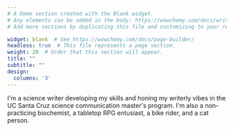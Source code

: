 ```yaml
---
# A Demo section created with the Blank widget.
# Any elements can be added in the body: https://wowchemy.com/docs/writing-markdown-latex/
# Add more sections by duplicating this file and customizing to your requirements.

widget: blank  # See https://wowchemy.com/docs/page-builder/
headless: true  # This file represents a page section.
weight: 20  # Order that this section will appear.
title: ""
subtitle: ""
design:
  columns: '3'
---
```


I'm a science writer developing my skills and honing my writerly vibes in the UC Santa Cruz science communication master's program. I'm also a non-practicing biochemist, a tabletop RPG entusiast, a bike rider, and a cat person.
